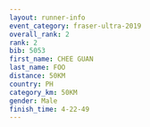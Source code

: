 ```yaml
---
layout: runner-info 
event_category: fraser-ultra-2019 
overall_rank: 2
rank: 2
bib: 5053
first_name: CHEE GUAN
last_name: FOO
distance: 50KM
country: PH
category_km: 50KM
gender: Male
finish_time: 4-22-49
---
```

